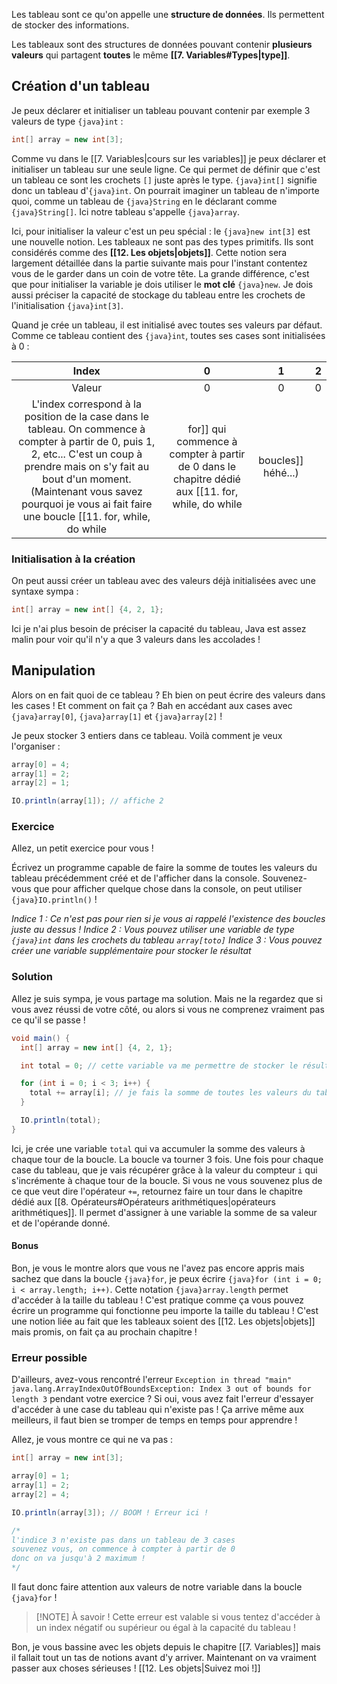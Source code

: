 Les tableau sont ce qu'on appelle une **structure de données**. Ils permettent de stocker des informations.

Les tableaux sont des structures de données pouvant contenir **plusieurs valeurs** qui partagent **toutes** le même **[[7. Variables#Types|type]]**.

## Création d'un tableau

Je peux déclarer et initialiser un tableau pouvant contenir par exemple 3 valeurs de type `{java}int` :

```java
int[] array = new int[3];
```

Comme vu dans le [[7. Variables|cours sur les variables]] je peux déclarer et initialiser un tableau sur une seule ligne. Ce qui permet de définir que c'est un tableau ce sont les crochets `[]` juste après le type.
`{java}int[]` signifie donc un tableau d'`{java}int`. On pourrait imaginer un tableau de n'importe quoi, comme un tableau de `{java}String` en le déclarant comme `{java}String[]`. Ici notre tableau s'appelle `{java}array`.

Ici, pour initialiser la valeur c'est un peu spécial : le `{java}new int[3]` est une nouvelle notion. Les tableaux ne sont pas des types primitifs. Ils sont considérés comme des **[[12. Les objets|objets]]**. Cette notion sera largement détaillée dans la partie suivante mais pour l'instant contentez vous de le garder dans un coin de votre tête.
La grande différence, c'est que pour initialiser la variable je dois utiliser le **mot clé** `{java}new`. Je dois aussi préciser la capacité de stockage du tableau entre les crochets de l'initialisation `{java}int[3]`.

Quand je crée un tableau, il est initialisé avec toutes ses valeurs par défaut. Comme ce tableau contient des `{java}int`, toutes ses cases sont initialisées à 0 :

| Index  |  0  |  1  |  2  |
| :----: | :-: | :-: | :-: |
| Valeur |  0  |  0  |  0  |
L'index correspond à la position de la case dans le tableau. On commence à compter à partir de 0, puis 1, 2, etc... C'est un coup à prendre mais on s'y fait au bout d'un moment. (Maintenant vous savez pourquoi je vous ai fait faire une boucle [[11. for, while, do while|for]] qui commence à compter à partir de 0 dans le chapitre dédié aux [[11. for, while, do while|boucles]] héhé...)

### Initialisation à la création

On peut aussi créer un tableau avec des valeurs déjà initialisées avec une syntaxe sympa :

```java
int[] array = new int[] {4, 2, 1};
```

Ici je n'ai plus besoin de préciser la capacité du tableau, Java est assez malin pour voir qu'il n'y a que 3 valeurs dans les accolades !
## Manipulation

Alors on en fait quoi de ce tableau ? Eh bien on peut écrire des valeurs dans les cases ! Et comment on fait ça ? Bah en accédant aux cases avec `{java}array[0]`, `{java}array[1]` et `{java}array[2]` !

Je peux stocker 3 entiers dans ce tableau. Voilà comment je veux l'organiser :

```java
array[0] = 4;
array[1] = 2;
array[2] = 1;

IO.println(array[1]); // affiche 2
```

### Exercice

Allez, un petit exercice pour vous !

Écrivez un programme capable de faire la somme de toutes les valeurs du tableau précédemment créé et de l'afficher dans la console. Souvenez-vous que pour afficher quelque chose dans la console, on peut utiliser `{java}IO.println()` !

*Indice 1 : Ce n'est pas pour rien si je vous ai rappelé l'existence des boucles juste au dessus !*
*Indice 2 : Vous pouvez utiliser une variable de type `{java}int` dans les crochets du tableau `array[toto]`*
*Indice 3 : Vous pouvez créer une variable supplémentaire pour stocker le résultat*

### Solution

Allez je suis sympa, je vous partage ma solution. Mais ne la regardez que si vous avez réussi de votre côté, ou alors si vous ne comprenez vraiment pas ce qu'il se passe !

```java title:Tableau.java
void main() {
  int[] array = new int[] {4, 2, 1};

  int total = 0; // cette variable va me permettre de stocker le résultat

  for (int i = 0; i < 3; i++) {
    total += array[i]; // je fais la somme de toutes les valeurs du tableau ici
  }

  IO.println(total);
}
```

Ici, je crée une variable `total` qui va accumuler la somme des valeurs à chaque tour de la boucle. La boucle va tourner 3 fois. Une fois pour chaque case du tableau, que je vais récupérer grâce à la valeur du compteur `i` qui s'incrémente à chaque tour de la boucle.
Si vous ne vous souvenez plus de ce que veut dire l'opérateur `+=`, retournez faire un tour dans le chapitre dédié aux [[8. Opérateurs#Opérateurs arithmétiques|opérateurs arithmétiques]]. Il permet d'assigner à une variable la somme de sa valeur et de l'opérande donné.

#### Bonus

Bon, je vous le montre alors que vous ne l'avez pas encore appris mais sachez que dans la boucle `{java}for`, je peux écrire `{java}for (int i = 0; i < array.length; i++)`. Cette notation `{java}array.length` permet d'accéder à la taille du tableau ! 
C'est pratique comme ça vous pouvez écrire un programme qui fonctionne peu importe la taille du tableau ! C'est une notion liée au fait que les tableaux soient des [[12. Les objets|objets]] mais promis, on fait ça au prochain chapitre !

### Erreur possible

D'ailleurs, avez-vous rencontré l'erreur `Exception in thread "main" java.lang.ArrayIndexOutOfBoundsException: Index 3 out of bounds for length 3` pendant votre exercice ?
Si oui, vous avez fait l'erreur d'essayer d'accéder à une case du tableau qui n'existe pas ! Ça arrive même aux meilleurs, il faut bien se tromper de temps en temps pour apprendre !

Allez, je vous montre ce qui ne va pas :

```java
int[] array = new int[3];  

array[0] = 1;  
array[1] = 2;  
array[2] = 4;

IO.println(array[3]); // BOOM ! Erreur ici !

/*
l'indice 3 n'existe pas dans un tableau de 3 cases
souvenez vous, on commence à compter à partir de 0
donc on va jusqu'à 2 maximum !
*/
```

Il faut donc faire attention aux valeurs de notre variable dans la boucle `{java}for` !

> [!NOTE] À savoir !
> Cette erreur est valable si vous tentez d'accéder à un index négatif ou supérieur ou égal à la capacité du tableau !


Bon, je vous bassine avec les objets depuis le chapitre [[7. Variables]] mais il fallait tout un tas de notions avant d'y arriver. Maintenant on va vraiment passer aux choses sérieuses ! 
[[12. Les objets|Suivez moi !]]
